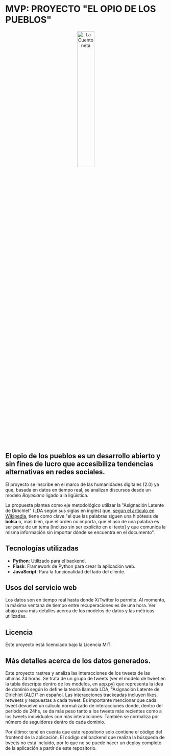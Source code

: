 # MVP: PROYECTO "EL OPIO DE LOS PUEBLOS"
<div align="center" width="100%">
<picture>
        <img width="33%" alt="La Cuentoneta" src="static/public/niña_arg.png">
</picture>
</div>

## El opio de los pueblos es un desarrollo abierto y sin fines de lucro que accesibiliza tendencias alternativas en redes sociales. 

El proyecto se inscribe en el marco de las humanidades digitales (2.0) ya que, basada en datos en tiempo real, se analizan discursos desde un modelo <em>Bayesiano</em> ligado a la ligüística. 

La propuesta plantea como eje metodológico utilizar la "Asignación Latente de Dirichlet" (LDA según sus siglas en inglés) que, [según el artículo en Wikipedia](https://es.wikipedia.org/wiki/Latent_Dirichlet_Allocation), tiene como clave "el que las palabras siguen una hipótesis de **bolsa** o, más bien, que el orden no importa, que el uso de una palabra es ser parte de un tema [incluso sin ser explícito en el texto] y que comunica la misma información sin importar dónde se encuentra en el documento". 

## Tecnologías utilizadas

- **Python**: Utilizado para el backend.
- **Flask**: Framework de Python para crear la aplicación web.
- **JavaScript**: Para la funcionalidad del lado del cliente.

## Usos del servicio web

Los datos son en tiempo real hasta donde X/Twitter lo permite. Al momento, la máxima ventana de tiempo entre recuperaciones es de una hora. Ver abajo para más detalles acerca de los modelos de datos y las métricas utilizadas. 

## Licencia

Este proyecto está licenciado bajo la Licencia MIT.

## Más detalles acerca de los datos generados.

Este proyecto rastrea y analiza las interacciones de los tweets de las últimas 24 horas. Se trata de un grupo de tweets (ver el modelo de tweet en la tabla descripta dentro de los modelos, en app.py) que representa la idea de dominio según lo define la teoría llamada LDA, "Asignación Latente de Dirichlet (ALD)" en español. Las interacciones trackeadas incluyen likes, retweets y respuestas a cada tweet. Es importante mencionar que cada tweet devuelve un cálculo normalizado de interacciones donde, dentro del período de 24hs, se da más peso tanto a los tweets más recientes como a los tweets individuales con más interacciones. También se normaliza por número de seguidores dentro de cada dominio. 

Por último: tené en cuenta que este repositorio solo contiene el código del frontend de la aplicación. El código del backend que realiza la búsqueda de tweets no está incluido, por lo que no se puede hacer un deploy completo de la aplicación a partir de este repositorio. 
